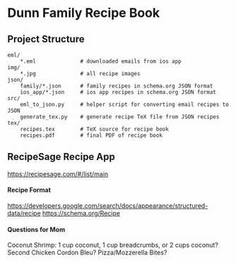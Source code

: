 # Dunn Family Recipe Book

## Project Structure
```
eml/
	*.eml              # downloaded emails from ios app
img/
	*.jpg              # all recipe images
json/
	family/*.json      # family recipes in schema.org JSON format
	ios_app/*.json     # ios app recipes in schema.org JSON format
src/
	eml_to_json.py     # helper script for converting email recipes to JSON
	generate_tex.py    # generate recipe TeX file from JSON recipes
tex/
	recipes.tex        # TeX source for recipe book
	recipes.pdf        # final PDF of recipe book
```

## RecipeSage Recipe App
https://recipesage.com/#/list/main

#### Recipe Format
https://developers.google.com/search/docs/appearance/structured-data/recipe
https://schema.org/Recipe

#### Questions for Mom
Coconut Shrimp: 1 cup coconut, 1 cup breadcrumbs, or 2 cups coconut?
Second Chicken Cordon Bleu?
Pizza/Mozzerella Bites?
